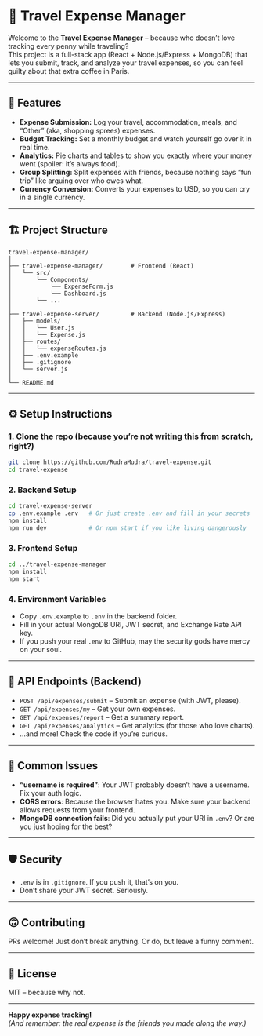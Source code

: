 # 🧳 Travel Expense Manager

Welcome to the **Travel Expense Manager** – because who doesn’t love tracking every penny while traveling?  
This project is a full-stack app (React + Node.js/Express + MongoDB) that lets you submit, track, and analyze your travel expenses, so you can feel guilty about that extra coffee in Paris.

---

## 🚀 Features

- **Expense Submission:** Log your travel, accommodation, meals, and “Other” (aka, shopping sprees) expenses.
- **Budget Tracking:** Set a monthly budget and watch yourself go over it in real time.
- **Analytics:** Pie charts and tables to show you exactly where your money went (spoiler: it’s always food).
- **Group Splitting:** Split expenses with friends, because nothing says “fun trip” like arguing over who owes what.
- **Currency Conversion:** Converts your expenses to USD, so you can cry in a single currency.

---

## 🏗️ Project Structure

```
travel-expense-manager/
│
├── travel-expense-manager/        # Frontend (React)
│   └── src/
│       └── Components/
│           └── ExpenseForm.js
│           └── Dashboard.js
│       └── ...
│
├── travel-expense-server/         # Backend (Node.js/Express)
│   ├── models/
│   │   └── User.js
│   │   └── Expense.js
│   ├── routes/
│   │   └── expenseRoutes.js
│   ├── .env.example
│   ├── .gitignore
│   └── server.js
│
└── README.md
```

---

## ⚙️ Setup Instructions

### 1. Clone the repo (because you’re not writing this from scratch, right?)
```sh
git clone https://github.com/RudraMudra/travel-expense.git
cd travel-expense
```

### 2. Backend Setup

```sh
cd travel-expense-server
cp .env.example .env   # Or just create .env and fill in your secrets
npm install
npm run dev            # Or npm start if you like living dangerously
```

### 3. Frontend Setup

```sh
cd ../travel-expense-manager
npm install
npm start
```

### 4. Environment Variables

- Copy `.env.example` to `.env` in the backend folder.
- Fill in your actual MongoDB URI, JWT secret, and Exchange Rate API key.
- If you push your real `.env` to GitHub, may the security gods have mercy on your soul.

---

## 📝 API Endpoints (Backend)

- `POST /api/expenses/submit` – Submit an expense (with JWT, please).
- `GET /api/expenses/my` – Get your own expenses.
- `GET /api/expenses/report` – Get a summary report.
- `GET /api/expenses/analytics` – Get analytics (for those who love charts).
- ...and more! Check the code if you’re curious.

---

## 🤦 Common Issues

- **“username is required”**: Your JWT probably doesn’t have a username. Fix your auth logic.
- **CORS errors**: Because the browser hates you. Make sure your backend allows requests from your frontend.
- **MongoDB connection fails**: Did you actually put your URI in `.env`? Or are you just hoping for the best?

---

## 🛡️ Security

- `.env` is in `.gitignore`. If you push it, that’s on you.
- Don’t share your JWT secret. Seriously.

---

## 🙃 Contributing

PRs welcome! Just don’t break anything. Or do, but leave a funny comment.

---

## 📜 License

MIT – because why not.

---

**Happy expense tracking!**  
*(And remember: the real expense is the friends you made along the way.)*
